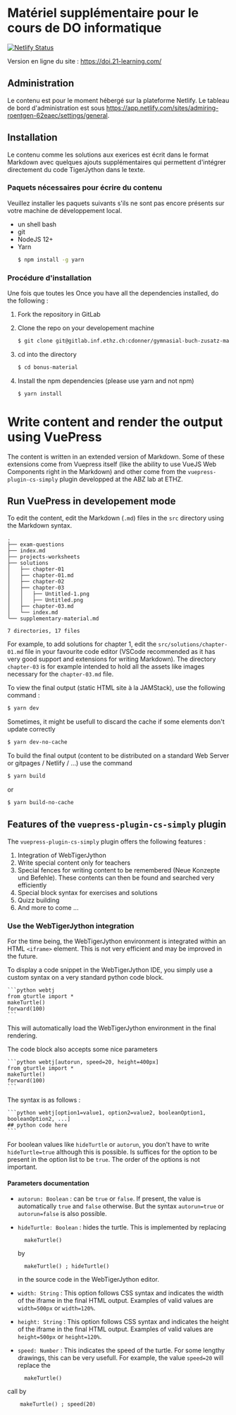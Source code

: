 # Matériel supplémentaire pour le cours de DO informatique

[![Netlify Status](https://api.netlify.com/api/v1/badges/d569ade3-9916-40ce-b496-dce4c10dd6e6/deploy-status)](https://app.netlify.com/sites/admiring-roentgen-62eaec/deploys)

Version en ligne du site : https://doi.21-learning.com/

## Administration

Le contenu est pour le moment hébergé sur la plateforme Netlify. Le tableau de
bord d'administration est sous https://app.netlify.com/sites/admiring-roentgen-62eaec/settings/general.

## Installation

Le contenu comme les solutions aux exerices est écrit dans le format Markdown
avec quelques ajouts supplémentaires qui permettent d'intégrer directement du
code TigerJython dans le texte.

### Paquets nécessaires pour écrire du contenu

Veuillez installer les paquets suivants s'ils ne sont pas encore présents sur
votre machine de développement local.

- un shell bash
- git
- NodeJS 12+
- Yarn
  ```bash
  $ npm install -g yarn
  ```

### Procédure d'installation

Une fois que toutes les Once you have all the dependencies installed, do the following :

1.  Fork the repository in GitLab
1.  Clone the repo on your developement machine

    ```bash
    $ git clone git@gitlab.inf.ethz.ch:cdonner/gymnasial-buch-zusatz-material-vuepress.git bonus-material
    ```

1.  cd into the directory

    ```bash
    $ cd bonus-material
    ```

1.  Install the npm dependencies (please use yarn and not npm)
    ```bash
    $ yarn install
    ```

# Write content and render the output using VuePress

The content is written in an extended version of Markdown. Some of these
extensions come from Vuepress itself (like the ability to use VueJS Web
Components right in the Markdown) and other come from the
`vuepress-plugin-cs-simply` plugin developped at the ABZ lab at ETHZ.

## Run VuePress in developement mode

To edit the content, edit the Markdown (`.md`) files in the `src` directory
using the Markdown syntax.

```
.
├── exam-questions
├── index.md
├── projects-worksheets
├── solutions
│   ├── chapter-01
│   ├── chapter-01.md
│   ├── chapter-02
│   ├── chapter-03
│   │   ├── Untitled-1.png
│   │   ├── Untitled.png
│   ├── chapter-03.md
│   └── index.md
└── supplementary-material.md

7 directories, 17 files

```

For example, to add solutions for chapter 1, edit the
`src/solutions/chapter-01.md` file in your favourite code editor (VSCode
recommended as it has very good support and extensions for writing Markdown).
The directory `chapter-03` is for example intended to hold all the assets
like images necessary for the `chapter-03.md` file.

To view the final output (static HTML site à la JAMStack), use the following
command :

```bash
$ yarn dev
```

Sometimes, it might be usefull to discard the cache if some elements don't
update correctly

```bash
$ yarn dev-no-cache
```

To build the final output (content to be distributed on a standard Web Server or
gitpages / Netlify / ...) use the command

```bash
$ yarn build
```

or

```bash
$ yarn build-no-cache
```

## Features of the `vuepress-plugin-cs-simply` plugin

The `vuepress-plugin-cs-simply` plugin offers the following features :

1.  Integration of WebTigerJython
1.  Write special content only for teachers
1.  Special fences for writing content to be remembered (Neue Konzepte und
    Befehle). These contents can then be found and searched very efficiently
1.  Special block syntax for exercises and solutions
1.  Quizz building
1.  And more to come ...

### Use the WebTigerJython integration

For the time being, the WebTigerJython environment is integrated within an HTML
`<iframe>` element. This is not very efficient and may be improved in the
future.

To display a code snippet in the WebTigerJython IDE, you simply use a custom
syntax on a very standard python code block.

    ```python webtj
    from gturtle import *
    makeTurtle()
    forward(100)
    ```

This will automatically load the WebTigerJython environment in the final
rendering.

The code block also accepts some nice parameters

    ```python webtj[autorun, speed=20, height=400px]
    from gturtle import *
    makeTurtle()
    forward(100)
    ```

The syntax is as follows :

    ```python webtj[option1=value1, option2=value2, booleanOption1, booleanOption2, ...]
    ## python code here
    ```

For boolean values like `hideTurtle` or `autorun`, you don't have to write
`hideTurtle=true` although this is possible. Is suffices for the option to be
present in the option list to be `true`. The order of the options is not important.

#### Parameters documentation

- `autorun: Boolean` : can be `true` or `false`. If present, the value is
  automatically `true` and `false` otherwise. But the syntax `autorun=true` or
  `autorun=false` is also possible.
- `hideTurtle: Boolean` : hides the turtle. This is implemented by replacing

        makeTurtle()

  by

        makeTurtle() ; hideTurtle()

  in the source code in the
  WebTigerJython editor.

- `width: String` : This option follows CSS syntax and indicates the width of
  the iframe in the final HTML output. Examples of valid values are
  `width=500px` or `width=120%`.
- `height: String` : This option follows CSS syntax and indicates the height of
  the iframe in the final HTML output. Examples of valid values are
  `height=500px` or `height=120%`.
- `speed: Number` : This indicates the speed of the turtle. For some lengthy
  drawings, this can be very usefull. For example, the value `speed=20` will
  replace the

        makeTurtle()

call by

        makeTurtle() ; speed(20)
